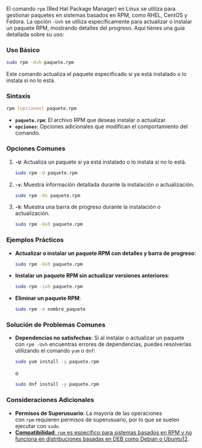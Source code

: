 El comando `rpm` (Red Hat Package Manager) en Linux se utiliza para gestionar paquetes en sistemas basados en RPM, como RHEL, CentOS y Fedora. La opción `-Uvh` se utiliza específicamente para actualizar o instalar un paquete RPM, mostrando detalles del progreso. Aquí tienes una guía detallada sobre su uso:

### **Uso Básico**

```bash
sudo rpm -Uvh paquete.rpm
```

Este comando actualiza el paquete especificado si ya está instalado o lo instala si no lo está.

### **Sintaxis**

```bash
rpm [opciones] paquete.rpm
```

- **`paquete.rpm`**: El archivo RPM que deseas instalar o actualizar.
- **`opciones`**: Opciones adicionales que modifican el comportamiento del comando.

### **Opciones Comunes**

1. **`-U`**: Actualiza un paquete si ya está instalado o lo instala si no lo está.
    
    ```bash
    sudo rpm -U paquete.rpm
    ```
    
2. **`-v`**: Muestra información detallada durante la instalación o actualización.
    
    ```bash
    sudo rpm -Uv paquete.rpm
    ```
    
3. **`-h`**: Muestra una barra de progreso durante la instalación o actualización.
    
    ```bash
    sudo rpm -Uvh paquete.rpm
    ```
    

### **Ejemplos Prácticos**

- **Actualizar o instalar un paquete RPM con detalles y barra de progreso**:
    
    ```bash
    sudo rpm -Uvh paquete.rpm
    ```
    
- **Instalar un paquete RPM sin actualizar versiones anteriores**:
    
    ```bash
    sudo rpm -ivh paquete.rpm
    ```
    
- **Eliminar un paquete RPM**:
    
    ```bash
    sudo rpm -e nombre_paquete
    ```
    

### **Solución de Problemas Comunes**

- **Dependencias no satisfechas**: Si al instalar o actualizar un paquete con `rpm -Uvh` encuentras errores de dependencias, puedes resolverlas utilizando el comando `yum` o `dnf`:
    
    ```bash
    sudo yum install -y paquete.rpm
    ```
    
    o
    
    ```bash
    sudo dnf install -y paquete.rpm
    ```
    

### **Consideraciones Adicionales**

- **Permisos de Superusuario**: La mayoría de las operaciones con `rpm` requieren permisos de superusuario, por lo que se suelen ejecutar con `sudo`.
- [**Compatibilidad**: `rpm` es específico para sistemas basados en RPM y no funciona en distribuciones basadas en DEB como Debian o Ubuntu](https://www.golinuxcloud.com/rpm-command-in-linux/)[1](https://www.golinuxcloud.com/rpm-command-in-linux/)[2](https://www.tecmint.com/linux-package-management/).
